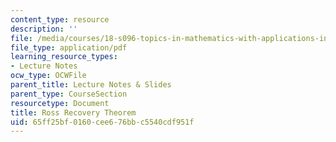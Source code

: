 ```yaml
---
content_type: resource
description: ''
file: /media/courses/18-s096-topics-in-mathematics-with-applications-in-finance-fall-2013/65ff25bf0160cee676bbc5540cdf951f_MIT18_S096F13_lecnote25.pdf
file_type: application/pdf
learning_resource_types:
- Lecture Notes
ocw_type: OCWFile
parent_title: Lecture Notes & Slides
parent_type: CourseSection
resourcetype: Document
title: Ross Recovery Theorem
uid: 65ff25bf-0160-cee6-76bb-c5540cdf951f
---
```

